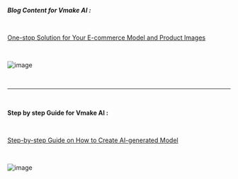 **_Blog Content for Vmake AI :_**

<br />

<a href="https://sweetrain05.github.io/marketing-content-sample/vmakeai_blog_sample.html" target="_blank">One-stop Solution for Your E-commerce Model and Product Images</a>

<br />

![image](https://i.imgur.com/KTlcEg6.png)

<br>

---

<br />

**Step by step Guide for Vmake AI :**

<br />

<a href="http://tiny.cc/how-to-guide-vmakeai" target="_blank">Step-by-step Guide on How to Create AI-generated Model</a>

<br />

![image](https://i.imgur.com/VNlyl39.png)

<br>
